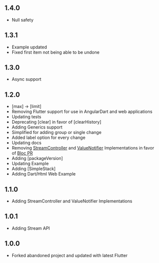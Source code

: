 ## 1.4.0

* Null safety

## 1.3.1

- Example updated
- Fixed first item not being able to be undone

## 1.3.0

- Async support

## 1.2.0

- [max] -> [limit]
- Removing Flutter support for use in AngularDart and web applications
- Updating tests
- Deprecating [clear] in favor of [clearHistory]
- Adding Generics support
- Simplified for adding group or single change
- Added label option for every change
- Updating docs
- Removing [StreamController](https://gist.github.com/rodydavis/229a69fbc9294a58a46155edef677a8f) and [ValueNotifier](https://gist.github.com/rodydavis/8f58b99999928c3be141fb4c986ebece) Implementations in favor of [Bloc PR](https://github.com/felangel/bloc/tree/master/packages/replay_cubit)
- Adding [packageVersion]
- Updating Example
- Adding [SimpleStack]
- Adding Dart/Html Web Example

## 1.1.0

- Adding StreamController and ValueNotifier Implementations

## 1.0.1

* Adding Stream API

## 1.0.0

* Forked abandoned project and updated with latest Flutter
